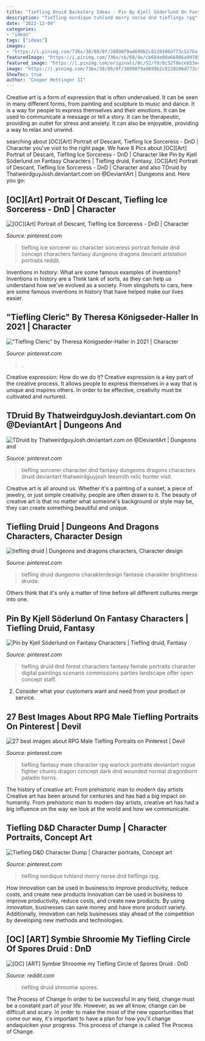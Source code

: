 ```yaml
---
title: "Tiefling Druid Backstory Ideas - Pin By Kjell Söderlund On Fantasy Characters"
description: "Tiefling nordique tvhland morry norse dnd tieflings rpg"
date: "2022-12-04"
categories:
- "ideas"
tags: ["ideas"]
images:
- "https://i.pinimg.com/736x/38/89/0f/38890f9ad699b2c8220106d773c527ba.jpg"
featuredImage: "https://i.pinimg.com/736x/cb/68/4e/cb684e80a66006a99705e38d549030e1.jpg"
featured_image: "https://i.pinimg.com/originals/0c/52/f0/0c52f0ece853ec7f1e225dd45e2fe225.jpg"
image: "https://i.pinimg.com/736x/38/89/0f/38890f9ad699b2c8220106d773c527ba.jpg"
ShowToc: true
author: "Cooper Hettinger II"
---
```



Creative art is a form of expression that is often undervalued. It can be seen in many different forms, from painting and sculpture to music and dance. It is a way for people to express themselves and their emotions. It can be used to communicate a message or tell a story. It can be therapeutic, providing an outlet for stress and anxiety. It can also be enjoyable, providing a way to relax and unwind.

	

		
searching about [OC][Art] Portrait of Descant, Tiefling Ice Sorceress - DnD | Character you've visit to the right page. We have 8 Pics about [OC][Art] Portrait of Descant, Tiefling Ice Sorceress - DnD | Character like Pin by Kjell Söderlund on Fantasy Characters | Tiefling druid, Fantasy, [OC][Art] Portrait of Descant, Tiefling Ice Sorceress - DnD | Character and also TDruid by ThatweirdguyJosh.deviantart.com on @DeviantArt | Dungeons and. Here you go:
		
    
## [OC][Art] Portrait Of Descant, Tiefling Ice Sorceress - DnD | Character

<img loading=lazy src="https://i.pinimg.com/736x/38/89/0f/38890f9ad699b2c8220106d773c527ba.jpg" onerror="this.onerror=null;this.src='https://tse3.mm.bing.net/th?id=OIP.lDA_XO2nNM4_vSfS5CPR8AHaL2&amp;pid=15.1';" alt="[OC][Art] Portrait of Descant, Tiefling Ice Sorceress - DnD | Character">

_Source: pinterest.com_

>tiefling ice sorcerer oc character sorceress portrait female dnd concept characters fantasy dungeons dragons descant artstation portraits reddit. 

	

Inventions in history: What are some famous examples of inventions?
Inventions in history are a Think tank of sorts, as they can help us understand how we've evolved as a society. From slingshots to cars, here are some famous inventions in history that have helped make our lives easier.

    
## &quot;Tiefling Cleric&quot; By Theresa Königseder-Haller In 2021 | Character

<img loading=lazy src="https://i.pinimg.com/originals/0c/52/f0/0c52f0ece853ec7f1e225dd45e2fe225.jpg" onerror="this.onerror=null;this.src='https://tse3.mm.bing.net/th?id=OIP.jrBHrcsiYe70piAJDr1r9wHaHa&amp;pid=15.1';" alt="&quot;Tiefling Cleric&quot; by Theresa Königseder-Haller in 2021 | Character">

_Source: pinterest.com_

>. 

	

Creative expression: How do we do it?
Creative expression is a key part of the creative process. It allows people to express themselves in a way that is unique and inspires others. In order to be effective, creativity must be cultivated and nurtured.

    
## TDruid By ThatweirdguyJosh.deviantart.com On @DeviantArt | Dungeons And

<img loading=lazy src="https://i.pinimg.com/736x/e9/6f/ec/e96fecf32ece4172a94c5d482053e087.jpg" onerror="this.onerror=null;this.src='https://tse1.mm.bing.net/th?id=OIP.MXFMCgJziTrUzXj5m7VhzAHaMj&amp;pid=15.1';" alt="TDruid by ThatweirdguyJosh.deviantart.com on @DeviantArt | Dungeons and">

_Source: pinterest.com_

>tiefling sorcerer character dnd fantasy dungeons dragons characters druid deviantart thatweirdguyjosh leesmith relic hunter visit. 

	

Creative art is all around us. Whether it's a painting of a sunset, a piece of jewelry, or just simple creativity, people are often drawn to it. The beauty of creative art is that no matter what someone's background or style may be, they can create something beautiful and unique.

    
## Tiefling Druid | Dungeons And Dragons Characters, Character Design

<img loading=lazy src="https://i.pinimg.com/736x/cb/68/4e/cb684e80a66006a99705e38d549030e1.jpg" onerror="this.onerror=null;this.src='https://tse1.mm.bing.net/th?id=OIP._dQ8Vxc4A2J6FGhMTYSjQgHaO0&amp;pid=15.1';" alt="tiefling druid | Dungeons and dragons characters, Character design">

_Source: pinterest.com_

>tiefling druid dungeons charakterdesign fantasie charakter brightness druide. 

	

Others think that it's only a matter of time before all different cultures merge into one.

    
## Pin By Kjell Söderlund On Fantasy Characters | Tiefling Druid, Fantasy

<img loading=lazy src="https://i.pinimg.com/originals/b8/30/4d/b8304d3861be111fe09878b463e3c392.jpg" onerror="this.onerror=null;this.src='https://tse1.mm.bing.net/th?id=OIP.aRO2tsIf4IKOj-SKNgGMMAHaJn&amp;pid=15.1';" alt="Pin by Kjell Söderlund on Fantasy Characters | Tiefling druid, Fantasy">

_Source: pinterest.com_

>tiefling druid dnd forest characters fantasy female portraits character digital paintings scenario commissions parties landscape offer open concept staff. 

	

2. Consider what your customers want and need from your product or service.

    
## 27 Best Images About RPG Male Tiefling Portraits On Pinterest | Devil

<img loading=lazy src="https://s-media-cache-ak0.pinimg.com/736x/a3/f2/e1/a3f2e1d9ff559d4990676e0734fe53c7.jpg" onerror="this.onerror=null;this.src='https://tse2.mm.bing.net/th?id=OIP.lvUwo_7i_d-gWgIaDSPiTAAAAA&amp;pid=15.1';" alt="27 best images about RPG Male Tiefling Portraits on Pinterest | Devil">

_Source: pinterest.com_

>tiefling fantasy male character rpg warlock portraits deviantart rogue fighter chunlo dragon concept dark dnd wounded normal dragonborn paladin horns. 

	

The history of creative art: From prehistoric man to modern day artists
Creative art has been around for centuries and has had a big impact on humanity. From prehistoric man to modern day artists, creative art has had a big influence on the way we look at the world and how we communicate.

    
## Tiefling D&amp;D Character Dump | Character Portraits, Concept Art

<img loading=lazy src="https://i.pinimg.com/736x/dd/ab/82/ddab82c226228bcfd6598b44821d6e57.jpg" onerror="this.onerror=null;this.src='https://tse4.mm.bing.net/th?id=OIP.i5Ft99NybNJY8QduzySKMAHaKc&amp;pid=15.1';" alt="Tiefling D&amp;D Character Dump | Character portraits, Concept art">

_Source: pinterest.com_

>tiefling nordique tvhland morry norse dnd tieflings rpg. 

	

How innovation can be used in business:to improve productivity, reduce costs, and create new products
Innovation can be used in business to improve productivity, reduce costs, and create new products. By using innovation, businesses can save money and have more product variety. Additionally, innovation can help businesses stay ahead of the competition by developing new methods and technologies.

    
## [OC] [ART] Symbie Shroomie My Tiefling Circle Of Spores Druid : DnD

<img loading=lazy src="https://preview.redd.it/1uyxqjm3l1v31.png?auto=webp&amp;s=a102217cf528a28c0af425149f5c3782345a9af7" onerror="this.onerror=null;this.src='https://tse2.mm.bing.net/th?id=OIP.X1ddO9JAvhyFfIjuX9-rIAHaJ-&amp;pid=15.1';" alt="[OC] [ART] Symbie Shroomie my Tiefling Circle of Spores Druid : DnD">

_Source: reddit.com_

>tiefling druid shroomie spores. 

	

The Process of Change
In order to be successful in any field, change must be a constant part of your life. However, as we all know, change can be difficult and scary. In order to make the most of the new opportunities that come our way, it's important to have a plan for how you'll change andaquicken your progress. This process of change is called The Process of Change.

